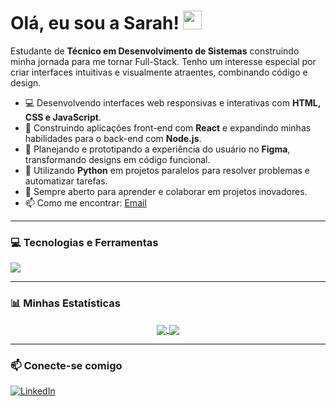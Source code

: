 # Olá, eu sou a Sarah! <img src="https://raw.githubusercontent.com/MartinHeinz/MartinHeinz/master/wave.gif" width="30px">

Estudante de **Técnico em Desenvolvimento de Sistemas** construindo minha jornada para me tornar Full-Stack. Tenho um interesse especial por criar interfaces intuitivas e visualmente atraentes, combinando código e design.

- 💻 Desenvolvendo interfaces web responsivas e interativas com **HTML, CSS e JavaScript**.
- 🚀 Construindo aplicações front-end com **React** e expandindo minhas habilidades para o back-end com **Node.js**.
- 🎨 Planejando e prototipando a experiência do usuário no **Figma**, transformando designs em código funcional.
- 🐍 Utilizando **Python** em projetos paralelos para resolver problemas e automatizar tarefas.
- 🌱 Sempre aberto para aprender e colaborar em projetos inovadores.
- 📫 Como me encontrar: [Email](mailto:saantiagodev@gmail.com)

---

### 💻 Tecnologias e Ferramentas

<p align="left">
  <a href="https://skillicons.dev">
    <img src="https://skillicons.dev/icons?i=html,css,js,react,nodejs,python,figma,git,vscode" />
  </a>
</p>

---

### 📊 Minhas Estatísticas

<p align="center">
  <a href="https://github.com/anuraghazra/github-readme-stats">
    <img align="center" src="https://github-readme-stats.vercel.app/api?username=saantiagodev&show_icons=true&theme=tokyonight&include_all_commits=true&count_private=true"/>
  </a>
  <a href="https://github.com/anuraghazra/github-readme-stats">
    <img align="center" src="https://github-readme-stats.vercel.app/api/top-langs/?username=saantiagodev&layout=compact&langs_count=7&theme=tokyonight"/>
  </a>
</p>

---

### 📫 Conecte-se comigo

[![LinkedIn](https://img.shields.io/badge/LinkedIn-0077B5?style=for-the-badge&logo=linkedin&logoColor=white)](URL_DO_SEU_LINKEDIN_AQUI)
